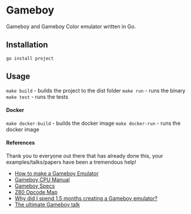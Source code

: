 # Gameboy

Gameboy and Gameboy Color emulator written in Go.

## Installation

`go install project`

## Usage

`make build` - builds the project to the dist folder
`make run` - runs the binary
`make test` - runs the tests

#### Docker

`make docker-build` - builds the docker image
`make docker-run` - runs the docker image


#### References

Thank you to everyone out there that has already done this, your examples/talks/papers have been a tremendous help!

- [How to make a Gameboy Emulator](https://www.cl.cam.ac.uk/~pv273/slides/emulation.pdf)
- [Gameboy CPU Manual](http://marc.rawer.de/Gameboy/Docs/GBCPUman.pdf)
- [Gameboy Specs](http://problemkaputt.de/pandocs.htm)
- [Z80 Opcode Map](http://imrannazar.com/GameBoy-Z80-Opcode-Map)
- [Why did I spend 1.5 months creating a Gameboy emulator?](https://blog.rekawek.eu/2017/02/09/coffee-gb/)
- [The ultimate Gameboy talk](https://www.youtube.com/watch?v=HyzD8pNlpwI)
